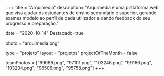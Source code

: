 +++
title = "Arquimedia"
description= "Arquimedia é uma plataforma web que visa ajudar os estudantes de ensino secundário e superior, gerando exames modelo ao perfil de cada utilizador e dando feedback do seu progresso e preparação." 

date = "2020-10-14" 
Destacado=true 

photo = "arquimedia.png" 

type = "projeto" 
layout = "projetos" 
projectOfTheMonth = false

teamPhotos = ["99086.png", "97101.png", "103246.png", "99166.png", "103204.png", "96506.png", "95758.png"] 
+++
